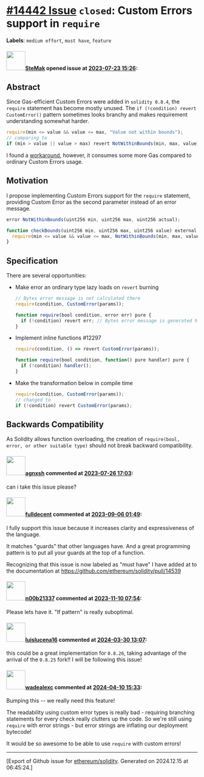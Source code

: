# [\#14442 Issue](https://github.com/ethereum/solidity/issues/14442) `closed`: Custom Errors support in `require`
**Labels**: `medium effort`, `must have`, `feature`


#### <img src="https://avatars.githubusercontent.com/u/26607726?u=0b8dc4d12bf59d17538b968b8ed218faceffa4a8&v=4" width="50">[SteMak](https://github.com/SteMak) opened issue at [2023-07-23 15:26](https://github.com/ethereum/solidity/issues/14442):

## Abstract

Since Gas-efficient Custom Errors were added in `solidity 0.8.4`, the `require` statement has become mostly unused. The `if (!condition) revert CustomError()` pattern sometimes looks branchy and makes requirement understanding somewhat harder.
```js
require(min <= value && value <= max, "Value not within bounds");
// comparing to
if (min > value || value > max) revert NotWithinBounds(min, max, value);
```

I found a [workaround](https://github.com/SteMak/solidity_ensure), however, it consumes some more Gas compared to ordinary Custom Errors usage.

## Motivation

I propose implementing Custom Errors support for the `require` statement, providing Custom Error as the second parameter instead of an error message.
```js
error NotWithinBounds(uint256 min, uint256 max, uint256 actual);

function checkBounds(uint256 min, uint256 max, uint256 value) external pure {
  require(min <= value && value <= max, NotWithinBounds(min, max, value));
}
```

## Specification

There are several opportunities:
- Make error an ordinary type lazy loads on `revert` burning
  ```js
  // Bytes error message is not calculated there
  require(condition, CustomError(params));

  function require(bool condition, error err) pure {
    if (!condition) revert err; // Bytes error message is generated here
  }
  ```
- Implement inline functions #12297
  ```js
  require(condition, () => revert CustomError(params));

  function require(bool condition, function() pure handler) pure {
    if (!condition) handler();
  }
  ```
- Make the transformation below in compile time
  ```js
  require(condition, CustomError(params));
  // changed to
  if (!condition) revert CustomError(params);
  ```

## Backwards Compatibility

As Solidity allows function overloading, the creation of `require(bool, error, or other suitable type)` should not break backward compatibility.

#### <img src="https://avatars.githubusercontent.com/u/80243668?u=4122d2fdeca663b58894de4642ff9a8e8737206f&v=4" width="50">[agnxsh](https://github.com/agnxsh) commented at [2023-07-26 17:03](https://github.com/ethereum/solidity/issues/14442#issuecomment-1652192985):

can i take this issue please?

#### <img src="https://avatars.githubusercontent.com/u/382183?u=499298f335f6f4f2b2498c3510275590dd8e67fc&v=4" width="50">[fulldecent](https://github.com/fulldecent) commented at [2023-09-06 01:49](https://github.com/ethereum/solidity/issues/14442#issuecomment-1707529538):

I fully support this issue because it increases clarity and expressiveness of the language.

It matches "guards" that other languages have. And a great programming pattern is to put all your guards at the top of a function.

Recognizing that this issue is now labeled as "must have" I have added at to the documentation at https://github.com/ethereum/solidity/pull/14539

#### <img src="https://avatars.githubusercontent.com/u/8969767?u=410699ac9d8fe7f2bf071d7964de2e016c175d8f&v=4" width="50">[n00b21337](https://github.com/n00b21337) commented at [2023-11-10 07:54](https://github.com/ethereum/solidity/issues/14442#issuecomment-1805253879):

Please lets have it. 
"If pattern" is really suboptimal.

#### <img src="https://avatars.githubusercontent.com/u/86749595?u=5afa599563bd953f1a90894393b265cea8144dc9&v=4" width="50">[luislucena16](https://github.com/luislucena16) commented at [2024-03-30 13:07](https://github.com/ethereum/solidity/issues/14442#issuecomment-2028049062):

this could be a great implementation for `0.8.26`, taking advantage of the arrival of the `0.8.25` fork!!
I will be following this issue!

#### <img src="https://avatars.githubusercontent.com/u/18387287?u=731c7dd6ee0b0893495e80299d0849c4d09e826b&v=4" width="50">[wadealexc](https://github.com/wadealexc) commented at [2024-04-10 15:33](https://github.com/ethereum/solidity/issues/14442#issuecomment-2047872824):

Bumping this -- we really need this feature!

The readability using custom error types is really bad - requiring branching statements for every check really clutters up the code. So we're still using `require` with error strings - but error strings are inflating our deployment bytecode!

It would be so awesome to be able to use `require` with custom errors!


-------------------------------------------------------------------------------



[Export of Github issue for [ethereum/solidity](https://github.com/ethereum/solidity). Generated on 2024.12.15 at 06:45:24.]
